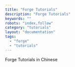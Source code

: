 ```yaml
---
title: "Forge Tutorials"
description: "Forge Tutorials"
keywords: ""
robots: "index,follow"
category: "tutorials"
layout: "documentation"
tags:
  - "forge"
  - "tutorials"
---
```


Forge Tutorials in Chinese
